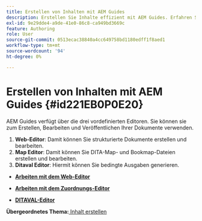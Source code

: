 ```yaml
---
title: Erstellen von Inhalten mit AEM Guides
description: Erstellen Sie Inhalte effizient mit AEM Guides. Erfahren Sie, wie Sie Ihre Dokumente in AEM Guides erstellen, bearbeiten und veröffentlichen.
exl-id: 9e29dde4-a9de-41e0-86c8-ca949bd3669c
feature: Authoring
role: User
source-git-commit: 0513ecac38840a4cc649758bd1180edff1f8aed1
workflow-type: tm+mt
source-wordcount: '94'
ht-degree: 0%

---
```


# Erstellen von Inhalten mit AEM Guides {#id221EB0P0E20}

AEM Guides verfügt über die drei vordefinierten Editoren. Sie können sie zum Erstellen, Bearbeiten und Veröffentlichen Ihrer Dokumente verwenden.

1. **Web-Editor**: Damit können Sie strukturierte Dokumente erstellen und bearbeiten.
1. **Map Editor**: Damit können Sie DITA-Map- und Bookmap-Dateien erstellen und bearbeiten.
1. **Ditaval Editor**: Hiermit können Sie bedingte Ausgaben generieren.

- **[Arbeiten mit dem Web-Editor](web-editor.md)**

- **[Arbeiten mit dem Zuordnungs-Editor](map-editor.md)**

- **[DITAVAL-Editor](ditaval-editor.md)**


**Übergeordnetes Thema:**[ Inhalt erstellen](authoring-content.md)
